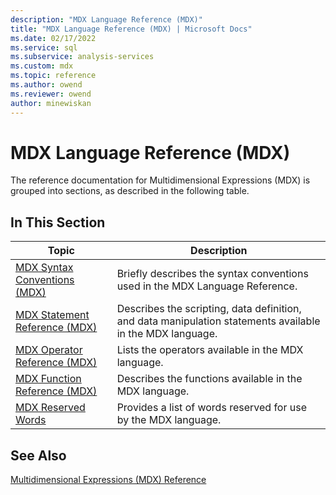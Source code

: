 ```yaml
---
description: "MDX Language Reference (MDX)"
title: "MDX Language Reference (MDX) | Microsoft Docs"
ms.date: 02/17/2022
ms.service: sql
ms.subservice: analysis-services
ms.custom: mdx
ms.topic: reference
ms.author: owend
ms.reviewer: owend
author: minewiskan
---
```

# MDX Language Reference (MDX)


  The reference documentation for Multidimensional Expressions (MDX) is grouped into sections, as described in the following table.  
  
## In This Section  
  
|Topic|Description|  
|-----------|-----------------|  
|[MDX Syntax Conventions &#40;MDX&#41;](../mdx/mdx-syntax-conventions-mdx.md)|Briefly describes the syntax conventions used in the MDX Language Reference.|  
|[MDX Statement Reference &#40;MDX&#41;](../mdx/mdx-statement-reference-mdx.md)|Describes the scripting, data definition, and data manipulation statements available in the MDX language.|  
|[MDX Operator Reference &#40;MDX&#41;](../mdx/mdx-operator-reference-mdx.md)|Lists the operators available in the MDX language.|  
|[MDX Function Reference &#40;MDX&#41;](../mdx/mdx-function-reference-mdx.md)|Describes the functions available in the MDX language.|  
|[MDX Reserved Words](../mdx/mdx-reserved-words.md)|Provides a list of words reserved for use by the MDX language.|  
  
## See Also  
 [Multidimensional Expressions &#40;MDX&#41; Reference](../mdx/multidimensional-expressions-mdx-reference.md)  
  
  
